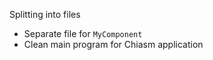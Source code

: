 Splitting into files

 * Separate file for `MyComponent`
 * Clean main program for Chiasm application
